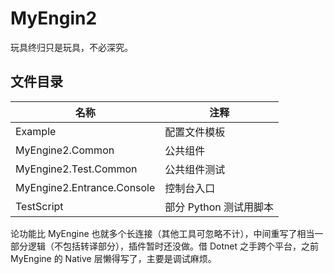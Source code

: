 # MyEngin2

玩具终归只是玩具，不必深究。

## 文件目录

| 名称                       | 注释                   |
| -------------------------- | ---------------------- |
| Example                    | 配置文件模板           |
| MyEngine2.Common           | 公共组件               |
| MyEngine2.Test.Common      | 公共组件测试           |
| MyEngine2.Entrance.Console | 控制台入口             |
| TestScript                 | 部分 Python 测试用脚本 |

论功能比 MyEngine 也就多个长连接（其他工具可忽略不计），中间重写了相当一部分逻辑（不包括转译部分），插件暂时还没做。借 Dotnet 之手跨个平台，之前 MyEngine 的 Native 层懒得写了，主要是调试麻烦。